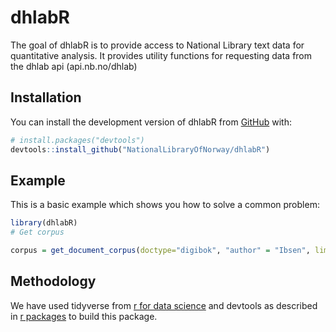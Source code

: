 
<!-- README.md is generated from README.Rmd. Please edit that file -->

# dhlabR

<!-- badges: start -->
<!-- badges: end -->

The goal of dhlabR is to provide access to National Library text data
for quantitative analysis. It provides utility functions for requesting
data from the dhlab api (api.nb.no/dhlab)

## Installation

You can install the development version of dhlabR from
[GitHub](https://github.com/) with:

``` r
# install.packages("devtools")
devtools::install_github("NationalLibraryOfNorway/dhlabR")
```

## Example

This is a basic example which shows you how to solve a common problem:

``` r
library(dhlabR)
# Get corpus

corpus = get_document_corpus(doctype="digibok", "author" = "Ibsen", limit=100)
```

## Methodology

We have used tidyverse from [r for data
science](https://r4ds.hadley.nz/) and devtools as described in [r
packages](https://r-pkgs.org/) to build this package.
